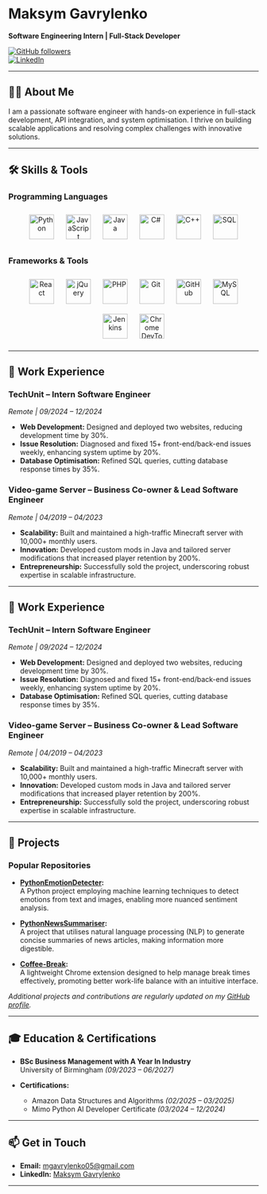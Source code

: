 # Maksym Gavrylenko  
**Software Engineering Intern | Full-Stack Developer**

[![GitHub followers](https://img.shields.io/github/followers/yourusername?label=Follow&style=social)](https://github.com/Juuzoe)  
[![LinkedIn](https://img.shields.io/badge/LinkedIn-Connect-blue)](https://www.linkedin.com/in/maksym-gavrylenko/)

---

## 👨‍💻 About Me
I am a passionate software engineer with hands-on experience in full-stack development, API integration, and system optimisation. I thrive on building scalable applications and resolving complex challenges with innovative solutions.  

---

## 🛠 Skills & Tools

### Programming Languages

<p align="center">
  <img src="https://cdn.simpleicons.org/python" alt="Python" width="50" style="margin: 10px;">
  <img src="https://cdn.simpleicons.org/javascript" alt="JavaScript" width="50" style="margin: 10px;">
  <img src="https://cdn.jsdelivr.net/gh/devicons/devicon/icons/java/java-original.svg" alt="Java" width="50" style="margin: 10px;">
  <img src="https://cdn.jsdelivr.net/gh/devicons/devicon/icons/csharp/csharp-original.svg" alt="C#" width="50" style="margin: 10px;">
  <img src="https://cdn.simpleicons.org/cplusplus" alt="C++" width="50" style="margin: 10px;">
  <img src="https://cdn.jsdelivr.net/gh/devicons/devicon/icons/microsoftsqlserver/microsoftsqlserver-original.svg" alt="SQL" width="50" style="margin: 10px;">
</p>

### Frameworks & Tools

<p align="center">
  <img src="https://cdn.simpleicons.org/react" alt="React" width="50" style="margin: 10px;">
  <img src="https://cdn.simpleicons.org/jquery" alt="jQuery" width="50" style="margin: 10px;">
  <img src="https://cdn.simpleicons.org/php" alt="PHP" width="50" style="margin: 10px;">
  <img src="https://cdn.simpleicons.org/git" alt="Git" width="50" style="margin: 10px;">
  <img src="https://cdn.simpleicons.org/github" alt="GitHub" width="50" style="margin: 10px;">
  <img src="https://cdn.simpleicons.org/mysql" alt="MySQL" width="50" style="margin: 10px;">
  <img src="https://cdn.simpleicons.org/jenkins" alt="Jenkins" width="50" style="margin: 10px;">
  <img src="https://cdn.simpleicons.org/googlechrome" alt="Chrome DevTools" width="50" style="margin: 10px;">
</p>

---

## 💼 Work Experience

### TechUnit – Intern Software Engineer  
*Remote | 09/2024 – 12/2024*  
- **Web Development:** Designed and deployed two websites, reducing development time by 30%.
- **Issue Resolution:** Diagnosed and fixed 15+ front-end/back-end issues weekly, enhancing system uptime by 20%.
- **Database Optimisation:** Refined SQL queries, cutting database response times by 35%.

### Video-game Server – Business Co-owner & Lead Software Engineer  
*Remote | 04/2019 – 04/2023*  
- **Scalability:** Built and maintained a high-traffic Minecraft server with 10,000+ monthly users.
- **Innovation:** Developed custom mods in Java and tailored server modifications that increased player retention by 200%.
- **Entrepreneurship:** Successfully sold the project, underscoring robust expertise in scalable infrastructure.

---
## 💼 Work Experience

### TechUnit – Intern Software Engineer  
*Remote | 09/2024 – 12/2024*  
- **Web Development:** Designed and deployed two websites, reducing development time by 30%.
- **Issue Resolution:** Diagnosed and fixed 15+ front-end/back-end issues weekly, enhancing system uptime by 20%.
- **Database Optimisation:** Refined SQL queries, cutting database response times by 35%.

### Video-game Server – Business Co-owner & Lead Software Engineer  
*Remote | 04/2019 – 04/2023*  
- **Scalability:** Built and maintained a high-traffic Minecraft server with 10,000+ monthly users.
- **Innovation:** Developed custom mods in Java and tailored server modifications that increased player retention by 200%.
- **Entrepreneurship:** Successfully sold the project, underscoring robust expertise in scalable infrastructure.

---

## 🚀 Projects

### Popular Repositories
- **[PythonEmotionDetecter](https://github.com/Juuzoe/PythonEmotionDetecter):**  
  A Python project employing machine learning techniques to detect emotions from text and images, enabling more nuanced sentiment analysis.

- **[PythonNewsSummariser](https://github.com/Juuzoe/PythonNewsSummariser):**  
  A project that utilises natural language processing (NLP) to generate concise summaries of news articles, making information more digestible.

- **[Coffee-Break](https://github.com/Juuzoe/Coffee-Break):**  
  A lightweight Chrome extension designed to help manage break times effectively, promoting better work-life balance with an intuitive interface.

*Additional projects and contributions are regularly updated on my [GitHub profile](https://github.com/Juuzoe).*

---

## 🎓 Education & Certifications

- **BSc Business Management with A Year In Industry**  
  University of Birmingham *(09/2023 – 06/2027)*

- **Certifications:**  
  - Amazon Data Structures and Algorithms *(02/2025 – 03/2025)*  
  - Mimo Python AI Developer Certificate *(03/2024 – 12/2024)*

---

## 📫 Get in Touch

- **Email:** [mgavrylenko05@gmail.com](mailto:mgavrylenko05@gmail.com)  
- **LinkedIn:** [Maksym Gavrylenko](https://www.linkedin.com/in/maksym-gavrylenko/)

---
